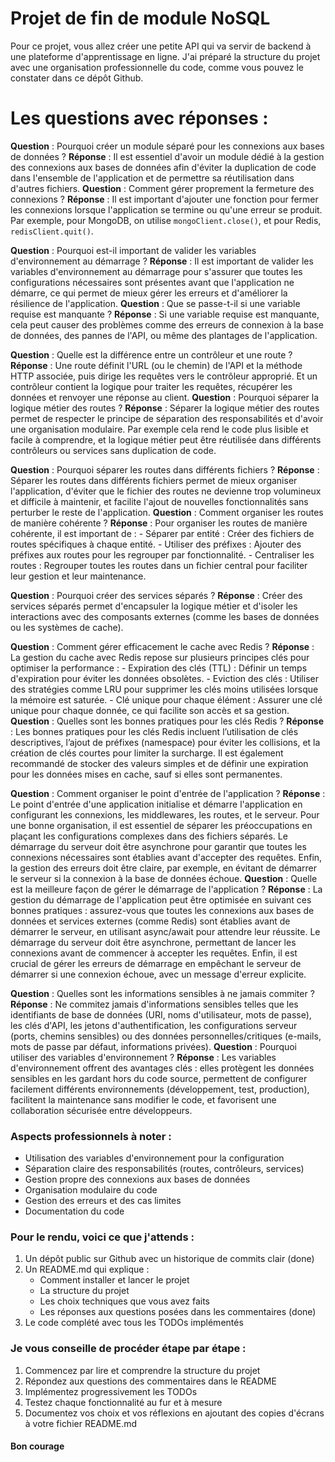 # Projet de fin de module NoSQL

Pour ce projet, vous allez créer une petite API qui va servir de backend à une plateforme d'apprentissage en ligne. J'ai préparé la structure du projet avec une organisation professionnelle du code, comme vous pouvez le constater dans ce dépôt Github.

# Les questions avec réponses :

**Question** : Pourquoi créer un module séparé pour les connexions aux bases de données ?
**Réponse** : Il est essentiel d'avoir un module dédié à la gestion des connexions aux bases de données afin d'éviter la duplication de code dans l'ensemble de l'application et de permettre sa réutilisation dans d'autres fichiers.
**Question** : Comment gérer proprement la fermeture des connexions ?
**Réponse** : Il est important d'ajouter une fonction pour fermer les connexions lorsque l'application se termine ou qu'une erreur se produit. Par exemple, pour MongoDB, on utilise `mongoClient.close()`, et pour Redis, `redisClient.quit()`.

**Question** : Pourquoi est-il important de valider les variables d'environnement au démarrage ?
**Réponse** : Il est important de valider les variables d'environnement au démarrage pour s'assurer que toutes les configurations nécessaires sont présentes avant que l'application ne démarre, ce qui permet de mieux gérer les erreurs et d'améliorer la résilience de l'application.
**Question** : Que se passe-t-il si une variable requise est manquante ?
**Réponse** : Si une variable requise est manquante, cela peut causer des problèmes comme des erreurs de connexion à la base de données, des pannes de l'API, ou même des plantages de l'application.

**Question** : Quelle est la différence entre un contrôleur et une route ?
**Réponse** : Une route définit l'URL (ou le chemin) de l'API et la méthode HTTP associée, puis dirige les requêtes vers le contrôleur approprié. Et un contrôleur contient la logique pour traiter les requêtes, récupérer les données et renvoyer une réponse au client.
**Question** : Pourquoi séparer la logique métier des routes ?
**Réponse** : Séparer la logique métier des routes permet de respecter le principe de séparation des responsabilités et d'avoir une organisation modulaire. Par exemple cela rend le code plus lisible et facile à comprendre, et la logique métier peut être réutilisée dans différents contrôleurs ou services sans duplication de code.

**Question** : Pourquoi séparer les routes dans différents fichiers ?
**Réponse** : Séparer les routes dans différents fichiers permet de mieux organiser l'application, d'éviter que le fichier des routes ne devienne trop volumineux et difficile à maintenir, et facilite l'ajout de nouvelles fonctionnalités sans perturber le reste de l'application.
**Question** : Comment organiser les routes de manière cohérente ?
**Réponse** : Pour organiser les routes de manière cohérente, il est important de : - Séparer par entité : Créer des fichiers de routes spécifiques à chaque entité. - Utiliser des préfixes : Ajouter des préfixes aux routes pour les regrouper par fonctionnalité. - Centraliser les routes : Regrouper toutes les routes dans un fichier central pour faciliter leur gestion et leur maintenance.

**Question** : Pourquoi créer des services séparés ?
**Réponse** : Créer des services séparés permet d'encapsuler la logique métier et d'isoler les interactions avec des composants externes (comme les bases de données ou les systèmes de cache).

**Question** : Comment gérer efficacement le cache avec Redis ?
**Réponse** : La gestion du cache avec Redis repose sur plusieurs principes clés pour optimiser la performance : - Expiration des clés (TTL) : Définir un temps d'expiration pour éviter les données obsolètes. - Eviction des clés : Utiliser des stratégies comme LRU pour supprimer les clés moins utilisées lorsque la mémoire est saturée. - Clé unique pour chaque élément : Assurer une clé unique pour chaque donnée, ce qui facilite son accès et sa gestion.
**Question** : Quelles sont les bonnes pratiques pour les clés Redis ?
**Réponse** : Les bonnes pratiques pour les clés Redis incluent l’utilisation de clés descriptives, l’ajout de préfixes (namespace) pour éviter les collisions, et la création de clés courtes pour limiter la surcharge. Il est également recommandé de stocker des valeurs simples et de définir une expiration pour les données mises en cache, sauf si elles sont permanentes.

**Question** : Comment organiser le point d'entrée de l'application ?
**Réponse** : Le point d'entrée d'une application initialise et démarre l'application en configurant les connexions, les middlewares, les routes, et le serveur. Pour une bonne organisation, il est essentiel de séparer les préoccupations en plaçant les configurations complexes dans des fichiers séparés. Le démarrage du serveur doit être asynchrone pour garantir que toutes les connexions nécessaires sont établies avant d'accepter des requêtes. Enfin, la gestion des erreurs doit être claire, par exemple, en évitant de démarrer le serveur si la connexion à la base de données échoue.
**Question** : Quelle est la meilleure façon de gérer le démarrage de l'application ?
**Réponse** : La gestion du démarrage de l'application peut être optimisée en suivant ces bonnes pratiques : assurez-vous que toutes les connexions aux bases de données et services externes (comme Redis) sont établies avant de démarrer le serveur, en utilisant async/await pour attendre leur réussite. Le démarrage du serveur doit être asynchrone, permettant de lancer les connexions avant de commencer à accepter les requêtes. Enfin, il est crucial de gérer les erreurs de démarrage en empêchant le serveur de démarrer si une connexion échoue, avec un message d'erreur explicite.

**Question** : Quelles sont les informations sensibles à ne jamais commiter ?
**Réponse** : Ne commitez jamais d'informations sensibles telles que les identifiants de base de données (URI, noms d'utilisateur, mots de passe), les clés d'API, les jetons d'authentification, les configurations serveur (ports, chemins sensibles) ou des données personnelles/critiques (e-mails, mots de passe par défaut, informations privées).
**Question** : Pourquoi utiliser des variables d'environnement ?
**Réponse** : Les variables d'environnement offrent des avantages clés : elles protègent les données sensibles en les gardant hors du code source, permettent de configurer facilement différents environnements (développement, test, production), facilitent la maintenance sans modifier le code, et favorisent une collaboration sécurisée entre développeurs.



### Aspects professionnels à noter :
- Utilisation des variables d'environnement pour la configuration
- Séparation claire des responsabilités (routes, contrôleurs, services)
- Gestion propre des connexions aux bases de données
- Organisation modulaire du code
- Gestion des erreurs et des cas limites
- Documentation du code

### Pour le rendu, voici ce que j'attends :
1. Un dépôt public sur Github avec un historique de commits clair (done)
2. Un README.md qui explique :
   - Comment installer et lancer le projet
   - La structure du projet
   - Les choix techniques que vous avez faits
   - Les réponses aux questions posées dans les commentaires (done)
3. Le code complété avec tous les TODOs implémentés

### Je vous conseille de procéder étape par étape :
1. Commencez par lire et comprendre la structure du projet
2. Répondez aux questions des commentaires dans le README
3. Implémentez progressivement les TODOs
4. Testez chaque fonctionnalité au fur et à mesure
5. Documentez vos choix et vos réflexions en ajoutant des copies d'écrans à votre fichier README.md

#### Bon courage